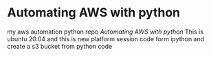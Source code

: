 # Automating AWS with python

my aws automation python repo *Automating AWS with python*
This is ubuntu 20.04 and this is new platform
session code form ipython and create a s3 bucket from python code
